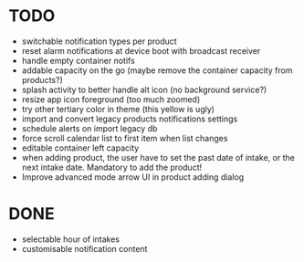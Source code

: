 # TODO

- switchable notification types per product
- reset alarm notifications at device boot with broadcast receiver
- handle empty container notifs
- addable capacity on the go (maybe remove the container capacity from products?)
- splash activity to better handle alt icon (no background service?)
- resize app icon foreground (too much zoomed)
- try other tertiary color in theme (this yellow is ugly)
- import and convert legacy products notifications settings
- schedule alerts on import legacy db
- force scroll calendar list to first item when list changes
- editable container left capacity
- when adding product, the user have to set the past date of intake, or the next intake date. Mandatory to add the product!
- Improve advanced mode arrow UI in product adding dialog

# DONE

- selectable hour of intakes
- customisable notification content